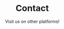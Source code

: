 ---
widget: contact

# This file represents a page section.
headless: true

# Order that this section appears on the page.
weight: 20

# Section title
title:  Contact

# Section subtitle
subtitle: Visit us on other platforms!

# Section design
design:
  columns: '2'
  spacing:
    # Customize the section spacing. Order is top, right, bottom, left.
    padding: ["20px", "0", "20px", "0"]

# ... Put Your Section Options Here (title etc.) ...

content:
  # Automatically link email and phone or display as text?
  autolink: true
  
  email: info@alkem.io
  #phone: 888 888 88 88
  address:
    street: "Wilhelmina van Pruisenweg 35"
    city: "The Hague"
    region: "South-Holland"
    postcode: "2595 AN"
    country: "The Netherlands"
    country_code: NL
  #coordinates:
  #  latitude: '37.4275'
  #  longitude: '-122.1697'
  #directions: Enter Building 1 and take the stairs to Office 200 on Floor 2
  #office_hours:
  #  - 'Monday 10:00 to 13:00'
  #  - 'Wednesday 09:00 to 10:00'
  #appointment_url: 'https://calendly.com'
  contact_links:
    - icon: building
      icon_pack: far
      name: Dutch KvK \#78302633
      link: 'https://www.kvk.nl/orderstraat/product-kiezen/?kvknummer=78302633'
    - icon: twitter
      icon_pack: fab
      name: Visit us on Twitter
      link: 'https://twitter.com/Alkem_io'
    - icon: github
      icon_pack: fab
      name: Visit us on Github 
      link: 'https://github.com/alkem-io'
    - icon: linkedin
      icon_pack: fab
      name: Visit us on LinkedIn
      link: 'https://www.linkedin.com/company/alkemio-foundation/' 
---